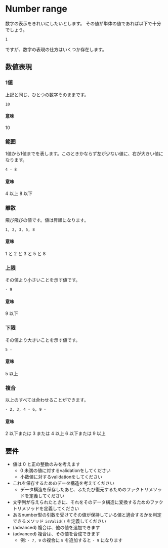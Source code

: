 # Number range

数字の表示をきれいにしたいとします。
その値が単体の値であれば以下で十分でしょう。

```
1
```

ですが、数字の表現の仕方はいくつか存在します。

## 数値表現

### 1値

上記と同じ、ひとつの数字そのままです。

```
10
```

#### 意味
10

### 範囲

1値から1値までを表します。このときかならず左が少ない値に、右が大きい値になります。

```
4 - 8
```

#### 意味
4 以上 8 以下


### 離散

飛び飛びの値です。値は昇順になります。

```
1, 2, 3, 5, 8
```

#### 意味
1 と 2 と 3 と 5 と 8


### 上限

その値より小さいことを示す値です。

```
- 9
```

#### 意味
9 以下

### 下限

その値より大きいことを示す値です。

```
5 -
```

#### 意味
5 以上

### 複合

以上のすべては合わせることができます。

```
- 2, 3, 4 - 6, 9 -
```

#### 意味
2 以下または 3 または 4 以上 6 以下または 9 以上

## 要件

* 値は 0 と正の整数のみを考えます
  * 0 未満の値に対するvalidationをしてください
  * 小数値に対するvalidationをしてください
* これを保存するためのデータ構造を考えてください
  * データ構造を保存したあと、ふたたび復元するためのファクトリメソッドを定義してください
* 文字列が与えられたときに、それをそのデータ構造に変換するためのファクトリメソッドを定義してください
* あるnumber型の引数を受けてその値が保持している値と適合するかを判定できるメソッド `isValid()` を定義してください
* (advanced) 複合は、他の値を追加できます
* (advanced) 複合は、その値を合成できます
  * 例: `- 7, 9` の複合に `8` を追加すると `- 9` になります